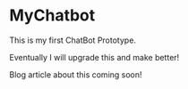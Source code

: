 # MyChatbot


This is my first ChatBot Prototype. 

Eventually I will upgrade this and make better!

Blog article about this coming soon!
